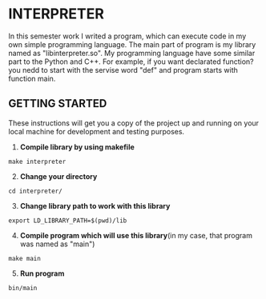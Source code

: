 # INTERPRETER

In this semester work I writed a program, which can execute code in my own simple programming language. The main part of program is my library named as "libinterpreter.so". My programming language have some similar part to the Python and C++. For example, if you want declarated function? you nedd to start with the servise word "def" and program starts with function main.

## GETTING STARTED

These instructions will get you a copy of the project up and running on your local machine for development and testing purposes.

  1. **Compile library by using makefile**

  ```
  make interpreter
  ```
  2. **Change your directory**  
  ```
  cd interpreter/
  ```
  3. **Change library path to work with this library**

  ```
  export LD_LIBRARY_PATH=$(pwd)/lib
  ```
  4. **Compile program which will use this library**(in my case, that program was named as "main")

  ```
  make main
  ```
  5. **Run program**
  ```
  bin/main
  ```
